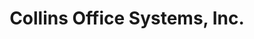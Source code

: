 ---
title: "Collins Office Systems, Inc."
url: /arlington/collins-office-systems-inc/
shop: computer
---